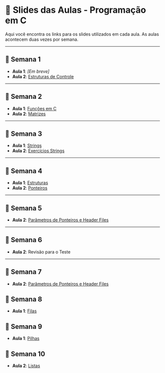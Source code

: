 # 📖 Slides das Aulas - Programação em C

Aqui você encontra os links para os slides utilizados em cada aula. As aulas acontecem duas vezes por semana.

---

## 📅 Semana 1

- **Aula 1**: _[Em breve]_  
- **Aula 2**: [Estruturas de Controle](https://docs.google.com/presentation/d/e/2PACX-1vTb-wrF9OgwdbKDCZ4F8syWgr9VYThlaDaT6CURIFcviQZhTsuFr8VQTKs8Y2Vkx3XvSCnuKpVO0p6Q/pub?start=false&loop=false&delayms=3000)

---

## 📅 Semana 2

- **Aula 1**: [Funções em C](https://docs.google.com/presentation/d/e/2PACX-1vTA1y2xD8RnvhRNV1OMjeiUbo0_IcBVgb4QSceBB9Nnr_wtUavWqcB6WgghP5m9Iw/pub?start=false&loop=false&delayms=3000)
- **Aula 2**: [Matrizes](https://docs.google.com/presentation/d/e/2PACX-1vSmGyb91D2cY3Bo72MvktBRj-Iht1SYceTjwZNVPMiT9cBoYrHIX-NMxlLXQNVbDg/pub?start=false&loop=false&delayms=3000)

---

## 📅 Semana 3

- **Aula 1**: [Strings](https://docs.google.com/presentation/d/e/2PACX-1vS08SAxQvRfHzgAmpVkfB4AHbBa6kbXr8EctGXA5Vj29EfctbiTjVgzfY9Ez6ytTQ/pub?start=false&loop=false&delayms=3000)  
- **Aula 2**: [Exercícios Strings](https://docs.google.com/presentation/d/e/2PACX-1vSCOHkQ2uKd8TFRCMRqRXgrOkSIJ8Fy0lCASGkV4S49dmj9ObQlCgUneFygqEU1_4sKSEKV8LWOu18K/pub?start=false&loop=false&delayms=3000)

---

## 📅 Semana 4

- **Aula 1**: [Estruturas](https://docs.google.com/presentation/d/e/2PACX-1vTqyyuXvBGeCJheWNnKaui1sUJdwNp6NgYMNpAJWLODYTMp6ZcGQmYMLuoQUHeSsLHTEpoJsAvRd1f_/pub?start=false&loop=false&delayms=3000)
- **Aula 2**: [Ponteiros](https://docs.google.com/presentation/d/e/2PACX-1vTjkMBYgWs-sFwIfQJDh2MX_2AbWYNr_nYqCRxtToWfy6N1hsHI9mRDtFXom0zdlg/pub?start=false&loop=false&delayms=3000)

---

## 📅 Semana 5

- **Aula 2**: [Parâmetros de Ponteiros e Header Files](https://docs.google.com/presentation/d/e/2PACX-1vTb9OOAuSql9ocSXdbCs5uRKIMkjTaz4G0PkYXqhQ0k4dRoGy6xUcNQQhfaOubtgw/pub?start=false&loop=false&delayms=3000)

---

## 📅 Semana 6

- **Aula 2**: Revisão para o Teste 


---

## 📅 Semana 7

- **Aula 2**: [Parâmetros de Ponteiros e Header Files](https://docs.google.com/presentation/d/e/2PACX-1vQQ6GWmfwUZ1bRHrWwV_V-8VfYa8s5NOVW39CcJMM8BUa6Xu-t68P1D9xQsGWqtPw/pub?start=false&loop=false&delayms=3000)


## 📅 Semana 8

- **Aula 1**: [Filas ](https://docs.google.com/presentation/d/e/2PACX-1vS34sInSReVr61BBJZu6frlHSpegnZFoX36xIX9YrB0zdzBguSm7ale1AiwPr8ny6x9QqEQ8B6NHYDw/pub?start=false&loop=false&delayms=3000)


## 📅 Semana 9

- **Aula 1**: [Pilhas](https://docs.google.com/presentation/d/e/2PACX-1vQ7zzKAZL5vBPZUFfkZ3Evof1eGHfR7O1SVClUEwsKj_6S9LvGECYg0_lRKz8ZhLJxQ1CnOxCpmgims/pub?start=false&loop=false&delayms=3000)

## 📅 Semana 10

- **Aula 2**: [Listas](https://docs.google.com/presentation/d/e/2PACX-1vTJDxN8YoV8K6OMpp9J_om76Cj01EZkvURC3s-IjB6bfGK8lr6Lu-hS_jzLQtElMrwiHGIyCYA-3FEA/pub?start=false&loop=false&delayms=3000)


<!-- 

## 📅 Template para Novas Semanas

```markdown
## 📅 Semana X

- **Aula 1**: [Nome do Tema](URL_DO_SLIDE)  
- **Aula 2**: [Nome do Tema](URL_DO_SLIDE)

-->
